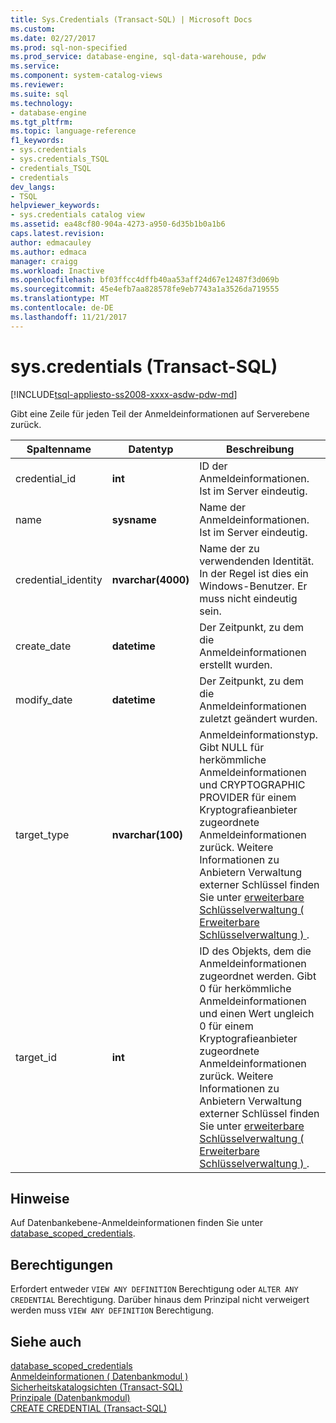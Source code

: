 ```yaml
---
title: Sys.Credentials (Transact-SQL) | Microsoft Docs
ms.custom: 
ms.date: 02/27/2017
ms.prod: sql-non-specified
ms.prod_service: database-engine, sql-data-warehouse, pdw
ms.service: 
ms.component: system-catalog-views
ms.reviewer: 
ms.suite: sql
ms.technology:
- database-engine
ms.tgt_pltfrm: 
ms.topic: language-reference
f1_keywords:
- sys.credentials
- sys.credentials_TSQL
- credentials_TSQL
- credentials
dev_langs:
- TSQL
helpviewer_keywords:
- sys.credentials catalog view
ms.assetid: ea48cf80-904a-4273-a950-6d35b1b0a1b6
caps.latest.revision: 
author: edmacauley
ms.author: edmaca
manager: craigg
ms.workload: Inactive
ms.openlocfilehash: bf03ffcc4dffb40aa53aff24d67e12487f3d069b
ms.sourcegitcommit: 45e4efb7aa828578fe9eb7743a1a3526da719555
ms.translationtype: MT
ms.contentlocale: de-DE
ms.lasthandoff: 11/21/2017
---
```

# <a name="syscredentials-transact-sql"></a>sys.credentials (Transact-SQL)
[!INCLUDE[tsql-appliesto-ss2008-xxxx-asdw-pdw-md](../../includes/tsql-appliesto-ss2008-xxxx-asdw-pdw-md.md)]

  Gibt eine Zeile für jeden Teil der Anmeldeinformationen auf Serverebene zurück.  
  
|Spaltenname|Datentyp|Beschreibung|  
|-----------------|---------------|-----------------|  
|credential_id|**int**|ID der Anmeldeinformationen. Ist im Server eindeutig.|  
|name|**sysname**|Name der Anmeldeinformationen. Ist im Server eindeutig.|  
|credential_identity|**nvarchar(4000)**|Name der zu verwendenden Identität. In der Regel ist dies ein Windows-Benutzer. Er muss nicht eindeutig sein.|  
|create_date|**datetime**|Der Zeitpunkt, zu dem die Anmeldeinformationen erstellt wurden.|  
|modify_date|**datetime**|Der Zeitpunkt, zu dem die Anmeldeinformationen zuletzt geändert wurden.|  
|target_type|**nvarchar(100)**|Anmeldeinformationstyp. Gibt NULL für herkömmliche Anmeldeinformationen und CRYPTOGRAPHIC PROVIDER für einem Kryptografieanbieter zugeordnete Anmeldeinformationen zurück. Weitere Informationen zu Anbietern Verwaltung externer Schlüssel finden Sie unter [erweiterbare Schlüsselverwaltung &#40; Erweiterbare Schlüsselverwaltung &#41; ](../../relational-databases/security/encryption/extensible-key-management-ekm.md).|  
|target_id|**int**|ID des Objekts, dem die Anmeldeinformationen zugeordnet werden. Gibt 0 für herkömmliche Anmeldeinformationen und einen Wert ungleich 0 für einem Kryptografieanbieter zugeordnete Anmeldeinformationen zurück. Weitere Informationen zu Anbietern Verwaltung externer Schlüssel finden Sie unter [erweiterbare Schlüsselverwaltung &#40; Erweiterbare Schlüsselverwaltung &#41; ](../../relational-databases/security/encryption/extensible-key-management-ekm.md).|  

## <a name="remarks"></a>Hinweise  
Auf Datenbankebene-Anmeldeinformationen finden Sie unter [database_scoped_credentials](../../relational-databases/system-catalog-views/sys-database-scoped-credentials-transact-sql.md).
  
## <a name="permissions"></a>Berechtigungen  
 Erfordert entweder `VIEW ANY DEFINITION` Berechtigung oder `ALTER ANY CREDENTIAL` Berechtigung. Darüber hinaus dem Prinzipal nicht verweigert werden muss `VIEW ANY DEFINITION` Berechtigung.  
  
## <a name="see-also"></a>Siehe auch  
 [database_scoped_credentials](../../relational-databases/system-catalog-views/sys-database-scoped-credentials-transact-sql.md)   
 [Anmeldeinformationen &#40; Datenbankmodul &#41;](../../relational-databases/security/authentication-access/credentials-database-engine.md)   
 [Sicherheitskatalogsichten &#40;Transact-SQL&#41;](../../relational-databases/system-catalog-views/security-catalog-views-transact-sql.md)   
 [Prinzipale &#40;Datenbankmodul&#41;](../../relational-databases/security/authentication-access/principals-database-engine.md)   
 [CREATE CREDENTIAL &#40;Transact-SQL&#41;](../../t-sql/statements/create-credential-transact-sql.md)  
  
  
